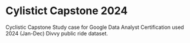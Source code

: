# Cylistict Capstone 2024
Cyclistic Capstone Study case for Google Data Analyst Certification used 2024 (Jan-Dec) Divvy public ride dataset. 
